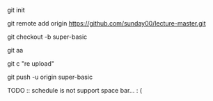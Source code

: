 

git init

git remote add origin https://github.com/sunday00/lecture-master.git

git checkout -b super-basic

git aa

git c "re upload"

git push -u origin super-basic

TODO :: schedule is not support space bar... : (

